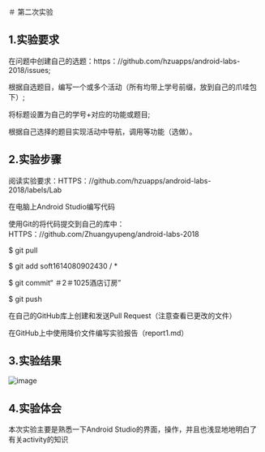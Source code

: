 ＃ 第二次实验
 
##  1.实验要求
在问题中创建自己的选题：https：//github.com/hzuapps/android-labs-2018/issues;
 
根据自选题目，编写一个或多个活动（所有均带上学号前缀，放到自己的爪哇包下）;

将标题设置为自己的学号+对应的功能或题目;

根据自己选择的题目实现活动中导航，调用等功能（选做）。
 
##  2.实验步骤
 阅读实验要求：HTTPS：//github.com/hzuapps/android-labs-2018/labels/Lab
 
 在电脑上Android Studio编写代码
 
 使用Git的将代码提交到自己的库中：HTTPS：//github.com/Zhuangyupeng/android-labs-2018
 
  $ git pull
 
  $ git add soft1614080902430 / *
 
  $ git commit“ ＃2＃1025酒店订房”
 
  $ git push
  
  在自己的GitHub库上创建和发送Pull Request（注意查看已更改的文件）
  
  在GitHub上中使用降价文件编写实验报告（report1.md）
  
 ##  3.实验结果
  ![image](https://github.com/Zhuangyupeng/android-labs-2018/blob/master/soft1614080902430/%E5%AE%9E%E9%AA%8C%E4%BA%8C%E6%88%AA%E5%9B%BE.jpg?raw=true)
 ## 4.实验体会
  本次实验主要是熟悉一下Android Studio的界面，操作，并且也浅显地地明白了有关activity的知识
